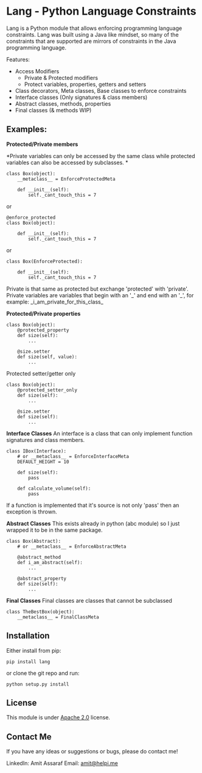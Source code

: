 Lang - Python Language Constraints
=============================

Lang is a Python module that allows enforcing programming language constraints. Lang was built using a Java like mindset, so many of the constraints that are supported are mirrors of constraints in the Java programming language.

Features:

 - Access Modifiers
	 - Private & Protected modifiers
	 - Protect variables, properties, getters and setters
 - Class decorators, Meta classes, Base classes to enforce constraints
 -  Interface classes (Only signatures & class members)
 - Abstract classes, methods, properties
 - Final classes (& methods WIP)

Examples:
--------------
**Protected/Private members**

*Private variables can only be accessed by the same class while protected variables can also be accessed by subclasses. *

    class Box(object):
	    __metaclass__ = EnforceProtectedMeta
	    
	    def __init__(self):
	        self._cant_touch_this = 7
or
    
    @enforce_protected
    class Box(object):
	    
	    def __init__(self):
	        self._cant_touch_this = 7
or
    
    class Box(EnforceProtected):
	    
	    def __init__(self):
	        self._cant_touch_this = 7
Private is that same as protected but exchange 'protected' with 'private'.  Private variables are variables that begin with an '\_' and end with an '\_',  for example:  \_i_am_private_for_this_class\_

**Protected/Private properties**

    class Box(object):
	    @protected_property
	    def size(self):
		    ...
		
		@size.setter
		def size(self, value):
			...
Protected setter/getter only

    class Box(object):
	    @protected_setter_only
	    def size(self):
		    ...

		@size.setter
		def size(self):
			...
**Interface Classes**
An interface is a class that can only implement function signatures and class members.

    class IBox(Interface):
	    # or __metaclass__ = EnforceInterfaceMeta
	    DEFAULT_HEIGHT = 10
	    
	    def size(self):
		    pass
		    
		def calculate_volume(self):
			pass
			
If a function is implemented that it's source is not only 'pass' then an exception is thrown.

**Abstract Classes**
This exists already in python  (abc module) so I just wrapped it to be in the same package.

    class Box(Abstract): 
	    # or __metaclass__ = EnforceAbstractMeta
	    
	    @abstract_method
	    def i_am_abstract(self):
		    ...
		
		@abstract_property
		def size(self):
			...

**Final Classes**
Final classes are classes that cannot be subclassed

    class TheBestBox(object):
	    __metaclass__ = FinalClassMeta

Installation
----------------

Either install from pip:

    pip install lang

or clone the git repo and run:

    python setup.py install

License
----------
This module is under [Apache 2.0](http://www.apache.org/licenses/LICENSE-2.0) license. 


Contact Me
----------------

If you have any ideas or suggestions or bugs, please do contact me!

LinkedIn: Amit Assaraf
Email: amit@helpi.me
